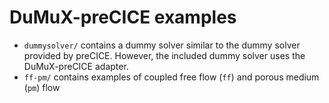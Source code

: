 # DuMuX-preCICE examples

- `dummysolver/` contains a dummy solver similar to the dummy solver provided by preCICE. However, the included dummy solver uses the DuMuX-preCICE adapter.
- `ff-pm/` contains examples of coupled free flow (`ff`) and porous medium (`pm`) flow
